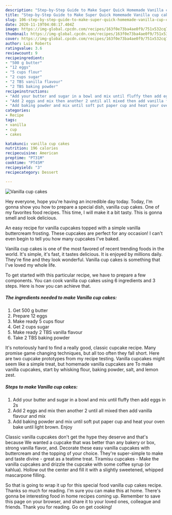 ```yaml
---
description: "Step-by-Step Guide to Make Super Quick Homemade Vanilla cup cakes"
title: "Step-by-Step Guide to Make Super Quick Homemade Vanilla cup cakes"
slug: 106-step-by-step-guide-to-make-super-quick-homemade-vanilla-cup-cakes
date: 2020-11-19T04:08:17.404Z
image: https://img-global.cpcdn.com/recipes/163f0e73ba4ae0f9/751x532cq70/vanilla-cup-cakes-recipe-main-photo.jpg
thumbnail: https://img-global.cpcdn.com/recipes/163f0e73ba4ae0f9/751x532cq70/vanilla-cup-cakes-recipe-main-photo.jpg
cover: https://img-global.cpcdn.com/recipes/163f0e73ba4ae0f9/751x532cq70/vanilla-cup-cakes-recipe-main-photo.jpg
author: Luis Roberts
ratingvalue: 3.6
reviewcount: 9
recipeingredient:
- "500 g butter"
- "12 eggs"
- "5 cups flour"
- "2 cups sugar"
- "2 TBS vanilla flavour"
- "2 TBS baking powder"
recipeinstructions:
- "Add your butter and sugar in a bowl and mix until fluffy then add eggs in 2s"
- "Add 2 eggs and mix then another 2 until all mixed then add vanilla flavour and mix"
- "Add baking powder and mix until soft put paper cup and heat your oven bake until light brown. Enjoy"
categories:
- Recipe
tags:
- vanilla
- cup
- cakes

katakunci: vanilla cup cakes 
nutrition: 196 calories
recipecuisine: American
preptime: "PT31M"
cooktime: "PT45M"
recipeyield: "3"
recipecategory: Dessert

---
```



![Vanilla cup cakes](https://img-global.cpcdn.com/recipes/163f0e73ba4ae0f9/751x532cq70/vanilla-cup-cakes-recipe-main-photo.jpg)

Hey everyone, hope you're having an incredible day today. Today, I'm gonna show you how to prepare a special dish, vanilla cup cakes. One of my favorites food recipes. This time, I will make it a bit tasty. This is gonna smell and look delicious.

An easy recipe for vanilla cupcakes topped with a simple vanilla buttercream frosting. These cupcakes are perfect for any occasion! I can&#39;t even begin to tell you how many cupcakes I&#39;ve baked.

Vanilla cup cakes is one of the most favored of recent trending foods in the world. It's simple, it's fast, it tastes delicious. It is enjoyed by millions daily. They're fine and they look wonderful. Vanilla cup cakes is something that I've loved my whole life.


To get started with this particular recipe, we have to prepare a few components. You can cook vanilla cup cakes using 6 ingredients and 3 steps. Here is how you can achieve that.

<!--inarticleads1-->

##### The ingredients needed to make Vanilla cup cakes:

1. Get 500 g butter
1. Prepare 12 eggs
1. Make ready 5 cups flour
1. Get 2 cups sugar
1. Make ready 2 TBS vanilla flavour
1. Take 2 TBS baking powder


It&#39;s notoriously hard to find a really good, classic cupcake recipe. Many promise game changing techniques, but all too often they fall short. Here are two cupcake prototypes from my recipe testing. Vanilla cupcakes might seem like a simple treat, but homemade vanilla cupcakes are To make vanilla cupcakes, start by whisking flour, baking powder, salt, and lemon zest. 

<!--inarticleads2-->

##### Steps to make Vanilla cup cakes:

1. Add your butter and sugar in a bowl and mix until fluffy then add eggs in 2s
1. Add 2 eggs and mix then another 2 until all mixed then add vanilla flavour and mix
1. Add baking powder and mix until soft put paper cup and heat your oven bake until light brown. Enjoy


Classic vanilla cupcakes don&#39;t get the hype they deserve and that&#39;s because We wanted a cupcake that was better than any bakery or box, strong vanilla flavor, and. Decorate these easy vanilla cupcakes with buttercream and the topping of your choice. They&#39;re super-simple to make and taste divine - great as a teatime treat. Tiramisu cupcakes - Make the vanilla cupcakes and drizzle the cupcake with some coffee syrup (or kahlua). Hollow out the center and fill it with a slightly sweetened, whipped mascarpone filling. 

So that is going to wrap it up for this special food vanilla cup cakes recipe. Thanks so much for reading. I'm sure you can make this at home. There's gonna be interesting food in home recipes coming up. Remember to save this page on your browser, and share it to your loved ones, colleague and friends. Thank you for reading. Go on get cooking!
